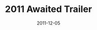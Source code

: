 ---
layout: media
category: media
title: "2011 Awaited Trailer"
date: 2011-12-05
description: ""
tag: 
 - awaited
 - christmas
yt-embed-url: "//www.youtube.com/embed/T7sdob5YBxM"
video: "http://s3.amazonaws.com/crossroads-media/other-media/video/awaitedtrailer.mp4"
video-poster: "http://s3.amazonaws.com/crossroads-media/images/2011awaitedtrailer_still.jpg"
---